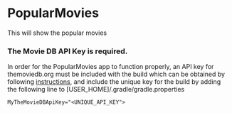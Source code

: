 # PopularMovies
This will show the popular movies

### The Movie DB API Key is required.

In order for the PopularMovies app to function properly, an API key for themoviedb.org must be included with the build which can be obtained by following [instructions](https://www.themoviedb.org/faq/api), and include the unique key for the build by adding the following line to [USER_HOME]/.gradle/gradle.properties

`MyTheMovieDBApiKey="<UNIQUE_API_KEY">`
